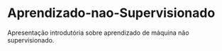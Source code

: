 # Aprendizado-nao-Supervisionado
Apresentação introdutória sobre aprendizado de máquina não supervisionado.
